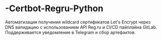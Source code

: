 # -Certbot-Regru-Python
Автоматизация получения wildcard сертификатов Let's Encrypt через DNS валидацию с использованием API Reg.ru и CI/CD пайплайна GitLab. Поддерживается уведомление в Telegram и сбор артефактов.
